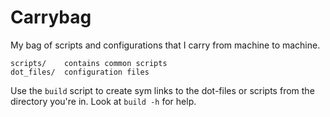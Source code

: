 Carrybag
========
My bag of scripts and configurations that I carry from machine to machine.

    scripts/    contains common scripts
    dot_files/  configuration files

Use the `build` script to create sym links to the dot-files or scripts from the directory you're in. Look at `build -h` for help.
